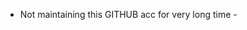 - Not maintaining this GITHUB acc for very long time -

<!---
pbear11/pbear11 is a ✨ special ✨ repository because its `README.md` (this file) appears on your GitHub profile.
You can click the Preview link to take a look at your changes.
--->
